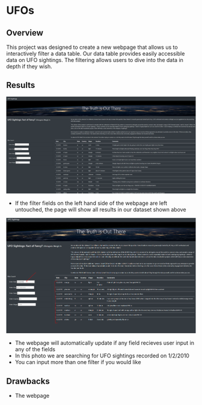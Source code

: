 # UFOs
## Overview
This project was designed to create a new webpage that allows us to interactively filter a data table.
Our data table provides easily accessible data on UFO sightings. The filtering allows users to dive into the data in depth if they wish.
## Results
![](static/images/unfiltered.png)
* If the filter fields on the left hand side of the webpage are left untouched, the page will show all results in our dataset shown above

![](static/images/filtered.png)
* The webpage will automatically update if any field recieves user input in any of the fields
* In this photo we are searching for UFO sightings recorded on 1/2/2010
* You can input more than one filter if you would like

## Drawbacks
* The webpage 